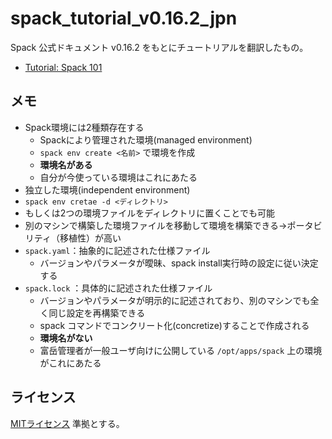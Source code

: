 # spack_tutorial_v0.16.2_jpn

Spack 公式ドキュメント v0.16.2 をもとにチュートリアルを翻訳したもの。

- [Tutorial: Spack 101](tutorial_spack101/00_tutorial.md)

## メモ

- Spack環境には2種類存在する
  - Spackにより管理された環境(managed environment)
  - `spack env create <名前>` で環境を作成
  - **環境名がある**
  - 自分が今使っている環境はこれにあたる
- 独立した環境(independent environment)
- `spack env cretae -d <ディレクトリ>`
- もしくは2つの環境ファイルをディレクトリに置くことでも可能
- 別のマシンで構築した環境ファイルを移動して環境を構築できる→ポータビリティ（移植性）が高い
- `spack.yaml`：抽象的に記述された仕様ファイル
  - バージョンやパラメータが曖昧、spack install実行時の設定に従い決定する
- `spack.lock` ：具体的に記述された仕様ファイル
  - バージョンやパラメータが明示的に記述されており、別のマシンでも全く同じ設定を再構築できる
  - spack コマンドでコンクリート化(concretize)することで作成される
  - **環境名がない**
  - 富岳管理者が一般ユーザ向けに公開している `/opt/apps/spack` 上の環境がこれにあたる

## ライセンス

[MITライセンス](./LICENSE) 準拠とする。

